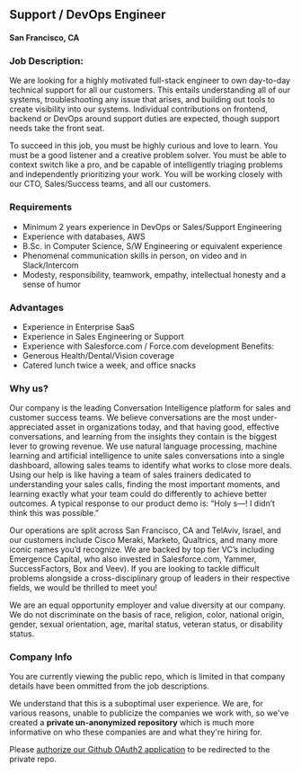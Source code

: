 ## Support / DevOps Engineer
#### San Francisco, CA

### Job Description:
We are looking for a highly motivated full-stack engineer to own day-to-day technical support for all our customers. This entails understanding all of our systems, troubleshooting any issue that arises, and building out tools to create visibility into our systems. Individual contributions on frontend, backend or DevOps around support duties are expected, though support needs take the front seat.

To succeed in this job, you must be highly curious and love to learn. You must be a good listener and a creative problem solver. You must be able to context switch like a pro, and be capable of intelligently triaging problems and independently prioritizing your work. You will be working closely with our CTO, Sales/Success teams, and all our customers.

### Requirements
+	Minimum 2 years experience in DevOps or Sales/Support Engineering
+	Experience with databases, AWS
+	B.Sc. in Computer Science, S/W Engineering or equivalent experience
+	Phenomenal communication skills in person, on video and in Slack/Intercom
+	Modesty, responsibility, teamwork, empathy, intellectual honesty and a sense of humor

### Advantages
+	Experience in Enterprise SaaS
+	Experience in Sales Engineering or Support
+	Experience with Salesforce.com / Force.com development Benefits:
+	Generous Health/Dental/Vision coverage  
+	Catered lunch twice a week, and office snacks

### Why us?
Our company is the leading Conversation Intelligence platform for sales and customer success teams. We believe conversations are the most under-appreciated asset in organizations today, and that having good, effective conversations, and learning from the insights they contain is the biggest lever to growing revenue. We use natural language processing, machine learning and artificial intelligence to unite sales conversations into a single dashboard, allowing sales teams to identify what works to close more deals. Using our help is like having a team of sales trainers dedicated to understanding your sales calls, finding the most important moments, and learning exactly what your team could do differently to achieve better outcomes. A typical response to our product demo is: “Holy s—! I didn’t think this was possible.”

Our operations are split across San Francisco, CA and TelAviv, Israel, and our customers include Cisco Meraki, Marketo, Qualtrics, and many more iconic names you’d recognize. We are backed by top tier VC’s including Emergence Capital, who also invested in Salesforce.com, Yammer, SuccessFactors, Box and Veev).  If you are looking to tackle difficult problems alongside a cross-disciplinary group of leaders in their respective fields, we would be thrilled to meet you!

We are an equal opportunity employer and value diversity at our company. We do not discriminate
on the basis of race, religion, color, national origin, gender, sexual orientation, age, marital status, veteran status, or disability status.

### Company Info
You are currently viewing the public repo, which is limited in that company details have been ommitted from the job descriptions.  
    
We understand that this is a suboptimal user experience.  We are, for various reasons, unable to publicize the companies we work with, so we've
created a **private un-anonymized repository** which is much more informative on who these companies are and what they're hiring for.  
    
Please [authorize our Github OAuth2 application](https://letsrockit.co/users/auth/github?job_id=q2hvcnvz-support-devops-engineer) to be redirected to the private repo.
